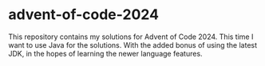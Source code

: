 # advent-of-code-2024

This repository contains my solutions for Advent of Code 2024. This time I want to use Java for the solutions. With the added bonus of using the latest JDK, in the hopes of learning the newer language features.
